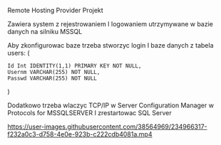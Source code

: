 Remote Hosting Provider Projekt

Zawiera system z rejestrowaniem I logowaniem utrzymywane w bazie danych na silniku MSSQL

Aby zkonfigurowac baze trzeba stworzyc login I baze danych z tabela users:
(

    Id Int IDENTITY(1,1) PRIMARY KEY NOT NULL,
    Usernm VARCHAR(255) NOT NULL,
    Passwd VARCHAR(255) NOT NULL

)

Dodatkowo trzeba wlaczyc TCP/IP w Server Configuration Manager w Protocols for MSSQLSERVER I zrestartowac SQL Server

https://user-images.githubusercontent.com/38564969/234966317-f232a0c3-d758-4e0e-923b-c222cdb4081a.mp4

